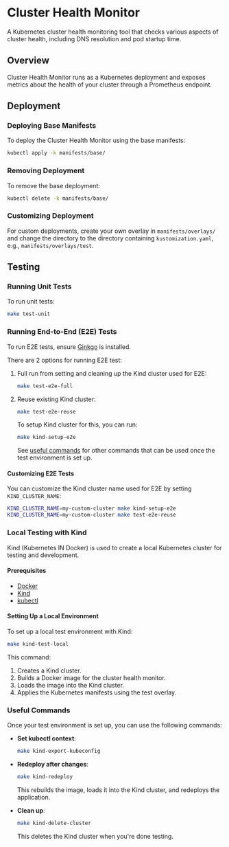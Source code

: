# Cluster Health Monitor

A Kubernetes cluster health monitoring tool that checks various aspects of cluster health, including DNS resolution and pod startup time.

## Overview

Cluster Health Monitor runs as a Kubernetes deployment and exposes metrics about the health of your cluster through a Prometheus endpoint.

## Deployment

### Deploying Base Manifests

To deploy the Cluster Health Monitor using the base manifests:

```bash
kubectl apply -k manifests/base/
```

### Removing Deployment

To remove the base deployment:

```bash
kubectl delete -k manifests/base/
```

### Customizing Deployment

For custom deployments, create your own overlay in `manifests/overlays/` and change the directory to the directory containing `kustomization.yaml`, e.g., `manifests/overlays/test`.

## Testing

### Running Unit Tests

To run unit tests:

```bash
make test-unit
```

### Running End-to-End (E2E) Tests

To run E2E tests, ensure [Ginkgo](https://onsi.github.io/ginkgo/#getting-started) is installed.

There are 2 options for running E2E test:

1. Full run from setting and cleaning up the Kind cluster used for E2E:

    ```bash
    make test-e2e-full
    ```

2. Reuse existing Kind cluster:

    ```bash
    make test-e2e-reuse
    ```

    To setup Kind cluster for this, you can run:

    ```bash
    make kind-setup-e2e
    ```

    See [useful commands](#useful-commands) for other commands that can be used once the test environment is set up.

#### Customizing E2E Tests

You can customize the Kind cluster name used for E2E by setting `KIND_CLUSTER_NAME`:

```bash
KIND_CLUSTER_NAME=my-custom-cluster make kind-setup-e2e
KIND_CLUSTER_NAME=my-custom-cluster make test-e2e-reuse
```

### Local Testing with Kind

Kind (Kubernetes IN Docker) is used to create a local Kubernetes cluster for testing and development.

#### Prerequisites

- [Docker](https://www.docker.com/)
- [Kind](https://kind.sigs.k8s.io/docs/user/quick-start/#installation)
- [kubectl](https://kubernetes.io/docs/tasks/tools/)

#### Setting Up a Local Environment

To set up a local test environment with Kind:

```bash
make kind-test-local
```

This command:

1. Creates a Kind cluster.
1. Builds a Docker image for the cluster health monitor.
1. Loads the image into the Kind cluster.
1. Applies the Kubernetes manifests using the test overlay.

### Useful Commands

Once your test environment is set up, you can use the following commands:

- **Set kubectl context**:

  ```bash
  make kind-export-kubeconfig
  ```

- **Redeploy after changes**:

  ```bash
  make kind-redeploy
  ```

  This rebuilds the image, loads it into the Kind cluster, and redeploys the application.

- **Clean up**:

  ```bash
  make kind-delete-cluster
  ```

  This deletes the Kind cluster when you're done testing.
